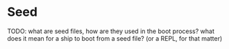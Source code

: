 # Seed

TODO: what are seed files, how are they used in the boot process? what does it
mean for a ship to boot from a seed file? (or a REPL, for that matter)
